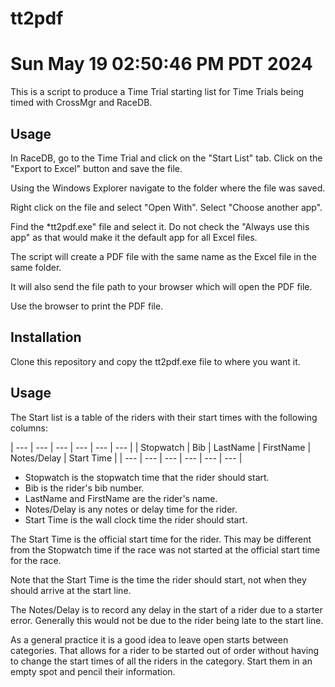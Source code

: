 # tt2pdf
# Sun May 19 02:50:46 PM PDT 2024

This is a script to produce a Time Trial starting list for Time Trials being 
timed with CrossMgr and RaceDB.


## Usage

In RaceDB, go to the Time Trial and click on the "Start List" tab.  Click on the
"Export to Excel" button and save the file.

Using the Windows Explorer navigate to the folder where the file was saved.

Right click on the file and select "Open With".  Select "Choose another app".

Find the *tt2pdf.exe" file and select it. Do not check the "Always use this app"
as that would make it the default app for all Excel files.

The script will create a PDF file with the same name as the Excel file in the
same folder.

It will also send the file path to your browser which will open the PDF file.

Use the browser to print the PDF file.

## Installation

Clone this repository and copy the tt2pdf.exe file to where you want it.

## Usage

The Start list is a table of the riders with their start times with the following columns:

| --- | --- | --- | --- | --- | --- |
| Stopwatch | Bib | LastName | FirstName | Notes/Delay | Start Time |
| --- | --- | --- | --- | --- | --- |

- Stopwatch is the stopwatch time that the rider should start.
- Bib is the rider's bib number.
- LastName and FirstName are the rider's name.
- Notes/Delay is any notes or delay time for the rider.
- Start Time is the wall clock time the rider should start.

The Start Time is the official start time for the rider. This may be different from the 
Stopwatch time if the race was not started at the official start time for the race.

Note that the Start Time is the time the rider should start, not when they should arrive at the start line.

The Notes/Delay is to record any delay in the start of a rider due to a starter error. Generally this
would not be due to the rider being late to the start line.

As a general practice it is a good idea to leave open starts between categories. That allows for
a rider to be started out of order without having to change the start times of all the riders in the
category. Start them in an empty spot and pencil their information. 




